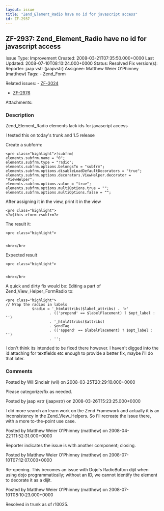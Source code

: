 ```yaml
---
layout: issue
title: "Zend_Element_Radio have no id for javascript access"
id: ZF-2937
---
```


ZF-2937: Zend\_Element\_Radio have no id for javascript access
--------------------------------------------------------------

 Issue Type: Improvement Created: 2008-03-21T07:35:50.000+0000 Last Updated: 2008-07-10T08:10:24.000+0000 Status: Resolved Fix version(s): 
 Reporter:  jaap vstr (jaapvstr)  Assignee:  Matthew Weier O'Phinney (matthew)  Tags: - Zend\_Form
 
 Related issues: - [ZF-3024](/issues/browse/ZF-3024)
- [ZF-2976](/issues/browse/ZF-2976)
 
 Attachments: 
### Description

Zend\_Element\_Radio elements lack ids for javascript access

I tested this on today's trunk and 1.5 release

Create a subform:

 
    <pre class="highlight">[subfrm]
    elements.subfrm.name = "0";
    elements.subfrm.type = "radio";
    elements.subfrm.options.belongsTo = "subfrm";
    elements.subfrm.options.disableLoadDefaultDecorators = "true";
    elements.subfrm.options.decorators.ViewHelper.decorator = "ViewHelper";
    elements.subfrm.options.value = "true";
    elements.subfrm.options.multiOptions.true = "";
    elements.subfrm.options.multiOptions.false = "";


After assigning it in the view, print it in the view

 
    <pre class="highlight">
    <?=$this->form->subfrm?>


The result it:

 
    <pre class="highlight">
    
    
    <br></br>

Expected result

 
    <pre class="highlight">
    
    
    <br></br>

A quick and dirty fix would be: Editing a part of Zend\_View\_Helper\_FormRadio to:

 
    <pre class="highlight">
    // Wrap the radios in labels
                $radio = '_htmlAttribs($label_attribs) . '>'
                        . (('prepend' == $labelPlacement) ? $opt_label : '')
                        . '_htmlAttribs($attribs) 
                        . $endTag
                        . (('append' == $labelPlacement) ? $opt_label : '')
                        . '';


I don't think its intended to be fixed there however. I haven't digged into the id attaching for textfields etc enough to provide a better fix, maybe i'll do that later.

 

 

### Comments

Posted by Wil Sinclair (wil) on 2008-03-25T20:29:10.000+0000

Please categorize/fix as needed.

 

 

Posted by jaap vstr (jaapvstr) on 2008-03-26T15:23:25.000+0000

I did more search an learn work on the Zend Framework and actually it is an inconsistency in the Zend\_View\_Helpers. So i'll recreate the issue there, with a more to-the-point use case.

 

 

Posted by Matthew Weier O'Phinney (matthew) on 2008-04-22T11:52:31.000+0000

Reporter indicates the issue is with another component; closing.

 

 

Posted by Matthew Weier O'Phinney (matthew) on 2008-07-10T07:12:07.000+0000

Re-opening. This becomes an issue with Dojo's RadioButton dijit when using dojo programmatically; without an ID, we cannot identify the element to decorate it as a dijit.

 

 

Posted by Matthew Weier O'Phinney (matthew) on 2008-07-10T08:10:23.000+0000

Resolved in trunk as of r10025.

 

 